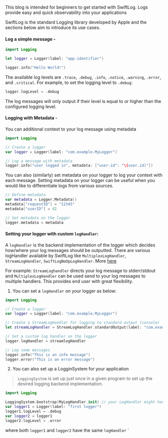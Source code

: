 
This blog is intended for beginners to get started with SwiftLog. Logs provide easy and quick observability into your applications

SwiftLog is the standard Logging library developed by Apple and the sections below aim to introduce its use cases.

#### Log a simple message - 

```swift
import Logging

let logger = Logger(label: "app-identifier")

logger.info("Hello World!")
```

The available log levels are `.trace`, `.debug`, `.info`, `.notice`, `.warning`, `.error`, and `.critical`. For example, to set the logging level to `.debug`:

```swift
logger.logLevel = .debug
```

The log messages will only output if their level is equal to or higher than the configured logging level. 

#### Logging with Metadata - 

You can additional context to your log message using metadata

```swift
import Logging

// Create a logger
var logger = Logger(label: "com.example.MyLogger")

// Log a message with metadata
logger.info("user logged in", metadata: ["user-id": "\(user.id)"])
```

You can also (similarly) set metadata on your logger to log your context with each message. Setting metadata on your logger can be useful when you would like to differentiate logs from various sources.  

```swift
// Define metadata
var metadata = Logger.Metadata()
metadata["requestID"] = "12345"
metadata["userID"] = 42

// Set metadata on the logger 
logger.metadata = metadata
```

#### Setting your logger with custom `logHandler`:

A `logHandler` is the backend implementation of the logger which decides how/where your log messages should be outputted. There are various logHandler available by SwiftLog like `MultiplexLogHandler`, `StreamLogHandler`, `SwiftLogNoOpLogHandler`.  More [here](https://apple.github.io/swift-log/docs/current/Logging/Structs/MultiplexLogHandler.html)

For example: `StreamLoghandler` directs your log message to stderr/stdout and `MultiplexLogHandler` can be used send to your log messages to multiple handlers. This provides end user with great flexibility.

1. You can set a `logHandler` on your logger as below:

```swift
import Logging

// Create a logger
var logger = Logger(label: "com.example.MyLogger")

// Create a StreamLogHandler for logging to standard output (console)
let streamLogHandler = StreamLogHandler.standardOutput(label: "com.example.MyLogger"

// Set a custom log handler on the logger
logger.logHandler = streamlogHandler

// Log some messages
logger.info("This is an info message")
logger.error("This is an error message")
```

2. You can also set up a LogginSystem for your application

>`LoggingSystem` is set up just once in a given program to set up the desired logging backend implementation. 

```swift
import Logging

LoggingSystem.bootstrap(MyLogHandler.init) // your LogHandler might have a different bootstrapping step
var logger1 = Logger(label: "first logger")
logger1.logLevel = .debug
var logger2 = logger1
logger2.logLevel = .error  
```

where both `logger1` and `logger2` have the same `logHandler`
`

